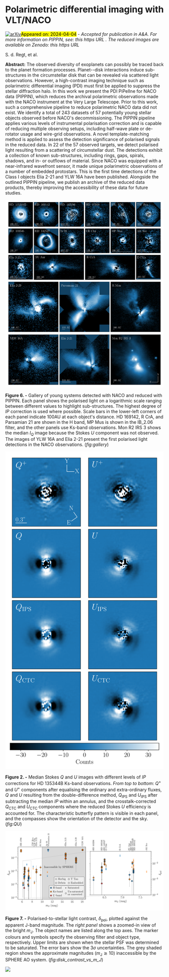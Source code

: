 <div class="macros" style="visibility:hidden;">
$\newcommand{\ensuremath}{}$
$\newcommand{\xspace}{}$
$\newcommand{\object}[1]{\texttt{#1}}$
$\newcommand{\farcs}{{.}''}$
$\newcommand{\farcm}{{.}'}$
$\newcommand{\arcsec}{''}$
$\newcommand{\arcmin}{'}$
$\newcommand{\ion}[2]{#1#2}$
$\newcommand{\textsc}[1]{\textrm{#1}}$
$\newcommand{\hl}[1]{\textrm{#1}}$
$\newcommand{\footnote}[1]{}$
$\newcommand{\arraystretch}{1.05}$</div>



<div id="title">

# Polarimetric differential imaging with VLT/NACO

</div>
<div id="comments">

[![arXiv](https://img.shields.io/badge/arXiv-2404.02222-b31b1b.svg)](https://arxiv.org/abs/2404.02222)<mark>Appeared on: 2024-04-04</mark> -  _Accepted for publication in A&A. For more information on PIPPIN, see: this https URL . The reduced images are available on Zenodo: this https URL_

</div>
<div id="authors">

S. d. Regt, et al.

</div>
<div id="abstract">

**Abstract:** The observed diversity of exoplanets can possibly be traced back to the planet formation processes. Planet--disk interactions induce sub-structures in the circumstellar disk that can be revealed via scattered light observations. However, a high-contrast imaging technique such as polarimetric differential imaging (PDI) must first be applied to suppress the stellar diffraction halo. In this work we present the PDI PiPelIne for NACO data (PIPPIN), which reduces the archival polarimetric observations made with the NACO instrument at the Very Large Telescope. Prior to this work, such a comprehensive pipeline to reduce polarimetric NACO data did not exist. We identify a total of 243 datasets of 57 potentially young stellar objects observed before NACO's decommissioning. The PIPPIN pipeline applies various levels of instrumental polarisation correction and is capable of reducing multiple observing setups, including half-wave plate or de-rotator usage and wire-grid observations. A novel template-matching method is applied to assess the detection significance of polarised signals in the reduced data. In 22 of the 57 observed targets, we detect polarised light resulting from a scattering of circumstellar dust. The detections exhibit a collection of known sub-structures, including rings, gaps, spirals, shadows, and in- or outflows of material. Since NACO was equipped with a near-infrared wavefront sensor, it made unique polarimetric observations of a number of embedded protostars. This is the first time detections of the Class I objects Elia 2-21 and YLW 16A  have been published. Alongside the outlined PIPPIN pipeline, we publish an archive of the reduced data products, thereby improving the accessibility of these data for future studies.

</div>

<div id="div_fig1">

<img src="tmp_2404.02222/./plots/figure_gallery.png" alt="Fig6" width="100%"/>

**Figure 6. -** Gallery of young systems detected with NACO and reduced with PIPPIN. Each panel shows the polarised light on a logarithmic scale ranging between different values to highlight sub-structures. The highest degree of $IP$ correction is used where possible. Scale bars in the lower-left corners of each panel indicate $100 \mathrm{AU}$ at each object's distance. HD 169142, R CrA, and Parsamian 21 are shown in the H band, MP Mus is shown in the IB\_2.06 filter, and the other panels use Ks-band observations. Mon R2 IRS 3 shows the median $I_Q$ image because the Stokes $U$ component was not observed. The images of YLW 16A and Elia 2-21 present the first polarised light detections in the NACO observations. (*fig:gallery*)

</div>
<div id="div_fig2">

<img src="tmp_2404.02222/./plots/figure_Q_U.png" alt="Fig2" width="100%"/>

**Figure 2. -** Median Stokes $Q$ and $U$ images with different levels of $IP$ corrections for HD 135344B Ks-band observations. _From top to bottom_: $Q^+$ and $U^+$ components after equalising the ordinary and extra-ordinary fluxes, $Q$ and $U$ resulting from the double-difference method, $Q_\mathrm{IPS}$ and $U_\mathrm{IPS}$ after subtracting the median $IP$ within an annulus, and the crosstalk-corrected $Q_\mathrm{CTC}$ and $U_\mathrm{CTC}$ components where the reduced Stokes $U$ efficiency is accounted for. The characteristic butterfly pattern is visible in each panel, and the compasses show the orientation of the detector and the sky. (*fig:QU*)

</div>
<div id="div_fig3">

<img src="tmp_2404.02222/./plots/figure_PI_vs_m_J.png" alt="Fig7" width="100%"/>

**Figure 7. -** Polarised-to-stellar light contrast, $\delta_\mathrm{pol}$, plotted against the apparent J-band magnitude. The _right panel_ shows a zoomed-in view of the bright $m_\mathrm{J}$. The object names are listed along the top axes. The marker colours and symbols specify the observing filter and object type, respectively. Upper limits are shown when the stellar PSF was determined to be saturated. The error bars show the $3\sigma$ uncertainties. The grey shaded region shows the approximate magnitudes ($m_\mathrm{J}\gtrsim10$) inaccessible by the SPHERE AO system. (*fig:disk_contrast_vs_m_J*)

</div><div id="qrcode"><img src=https://api.qrserver.com/v1/create-qr-code/?size=100x100&data="https://arxiv.org/abs/2404.02222"></div>